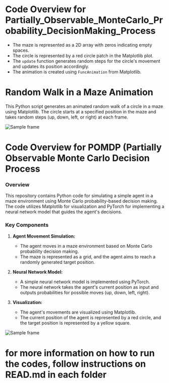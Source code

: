 # Code Overview for Partially_Observable_MonteCarlo_Probability_DecisionMaking_Process

- The maze is represented as a 2D array with zeros indicating empty spaces.
- The circle is represented by a red circle patch in the Matplotlib plot.
- The `update` function generates random steps for the circle's movement and updates its position accordingly.
- The animation is created using `FuncAnimation` from Matplotlib.

# Random Walk in a Maze Animation
This Python script generates an animated random walk of a circle in a maze using Matplotlib. The circle starts at a specified position in the maze and takes random steps (up, down, left, or right) at each frame.

![Sample frame](https://github.com/Mahsarnzh/Monte_Carlo_Probability_Decision_Making/blob/main/Monte_Carlo_Probability_Decision_Making/MDP.png)



# Code Overview for POMDP (Partially Observable Monte Carlo Decision Process

### Overview
This repository contains Python code for simulating a simple agent in a maze environment using Monte Carlo probability-based decision making. The code utilizes Matplotlib for visualization and PyTorch for implementing a neural network model that guides the agent's decisions.

### Key Components
1. **Agent Movement Simulation:**
   - The agent moves in a maze environment based on Monte Carlo probability decision making.
   - The maze is represented as a grid, and the agent aims to reach a randomly generated target position.

2. **Neural Network Model:**
   - A simple neural network model is implemented using PyTorch.
   - The neural network takes the agent's current position as input and outputs probabilities for possible moves (up, down, left, right).

3. **Visualization:**
   - The agent's movements are visualized using Matplotlib.
   - The current position of the agent is represented by a red circle, and the target position is represented by a yellow square.

![Sample frame](https://github.com/Mahsarnzh/Monte_Carlo_Probability_Decision_Making/blob/main/POMDP/POMDP.png)


# for more information on how to run the codes, follow instructions on READ.md in each folder
